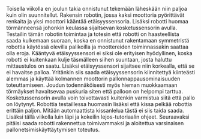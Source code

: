  Toisella viikolla en joulun takia onnistunut tekemään läheskään niin paljoa kuin olin suunnitellut. Rakensin robotin, jossa kaksi moottoria pyörittävät renkaita ja yksi moottori kääntää etäisyyssensoria. Lisäksi robotti huomaa törmänneensä johonkin keulassa sijaitsevan kosketussensorin avulla. Testailin tämän robotin toimintaa ja totesin että robotti on haasteellista saada kulkemaan suoraan, koska en onnistunut rakentamaan symmetristä robottia käytössä olevilla palikoilla ja moottereiden toiminnassakin saattaa olla eroja. Kääntyvä etäisyyssensori ei siksi ole erityisen hyödyllinen, koska robotti ei kuitenkaan kulje täsmälleen siihen suuntaan, josta haluttu mittaustulos on saatu. Lisäksi etäisyyssensori sijaitsee niin korkealla, että se ei havaitse palloa. Yritänkin siis saada etäisyyssensorin kiinnitettyä kiinteästi alemmas ja käyttää kolmannen moottorin pallonnappausominaisuuden toteuttamiseen. Joudun todennäköisesti myös hieman muokkaamaan törmäykset havaitsevaa puskuria siten että palloon on helpompi tarttua. Kosketussensorin avulla voin toivottavasti kuitenkin varmistua siitä että pallo on löytynyt. Robottia testaillessa huomasin lisäksi että kissa pelkää robottia erittäin paljon. Mitään automaattista kissanlelua tästä ei siis taida saada. Lisäksi tällä viikolla luin läpi ja kokeilin lejos-tutoriaalin ohjeet. Seuraavaksi pitäisi saada robotti rakennettua toimivammaksi ja aloitettua varsinaisen pallonetsimiskäyttäytymisen toteutus.
